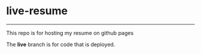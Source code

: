 # live-resume
---
This repo is for hosting my resume on github pages 

The **live** branch is for code that is deployed.